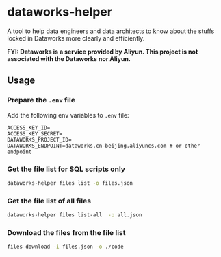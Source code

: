 # dataworks-helper

A tool to help data engineers and data architects to know about the stuffs locked in Dataworks more clearly and efficiently.

**FYI: Dataworks is a service provided by Aliyun. This project is not associated with the Dataworks nor Aliyun.**

## Usage

### Prepare the `.env` file

Add the following env variables to `.env` file:

```env
ACCESS_KEY_ID=
ACCESS_KEY_SECRET=
DATAWORKS_PROJECT_ID=
DATAWORKS_ENDPOINT=dataworks.cn-beijing.aliyuncs.com # or other endpoint
```

### Get the file list for SQL scripts only

```bash
dataworks-helper files list -o files.json
```

### Get the file list of all files

```bash
dataworks-helper files list-all  -o all.json
```

### Download the files from the file list

```bash
files download -i files.json -o ./code
```
